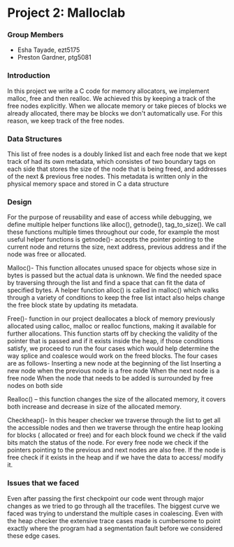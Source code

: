 # Project 2: Malloclab

### Group Members
- Esha Tayade, ezt5175
- Preston Gardner, ptg5081

### Introduction

In this project we write a C code for memory allocators, we implement malloc, free and then realloc. We achieved this by keeping a track of the free nodes explicitly. When we allocate memory or take pieces of blocks we already allocated, there may be blocks we don't automatically use. For this reason, we keep track of the free nodes.

### Data Structures

This list of free nodes is a doubly linked list and each free node that we kept track of had its own metadata, which consistes of two boundary tags on each side that stores the size of the node that is being freed, and addresses of the next & previous free nodes. This metadata is written only in the physical memory space and stored in C a data structure 

### Design

For the purpose of reusability and ease of access while debugging, we define multiple helper functions like alloc(), getnode(), tag_to_size(). We call these functions multiple times throughout our code, for example the most useful helper functions is getnode()- accepts the pointer pointing to the current node and returns the size, next address, previous address and if the node was free or allocated.


Malloc()-  This function allocates unused space for objects whose size in bytes is passed but the actual data is unknown. We find the needed space by traversing through the list and find a space that can fit the data of specified bytes. A helper function alloc() is called in malloc() which  walks through a variety of conditions to keep the free list intact also helps change the free block state by updating its metadata.

Free()-  function in our project deallocates a block of memory previously allocated using calloc, malloc or realloc functions, making it available for further allocations. This function starts off by checking the validity of the pointer that is passed and if it exists inside the heap, if those conditions satisfy, we proceed to run the four cases which would help determine the way splice and coalesce would work on the freed blocks. The four cases are as follows-
Inserting a new node at the beginning of the list
Inserting a new node when the previous node is a free node 
When the next node is a free node
When the node that needs to be added is surrounded by free nodes on both side

Realloc() – this function changes the size of the allocated memory, it covers both increase and decrease in size of the allocated memory. 

Checkheap()- In this heaper checker we traverse through the list to get all the accessible nodes and then we traverse through the entire heap looking for blocks ( allocated or free) and for each block found we check if the valid bits match the status of the node. For every free node we check if the pointers pointing to the previous and next nodes are also free. If the node is free check if it exists in the heap and if we have the data to access/ modify it.

### Issues that we faced 
Even after passing the first checkpoint our code went through major changes as we tried to go through all the tracefiles. The biggest curve we faced was trying to understand the multiple cases in coalescing. Even with the heap checker the extensive trace cases made is cumbersome to point exactly where the program had a segmentation fault before we considered these edge cases. 








